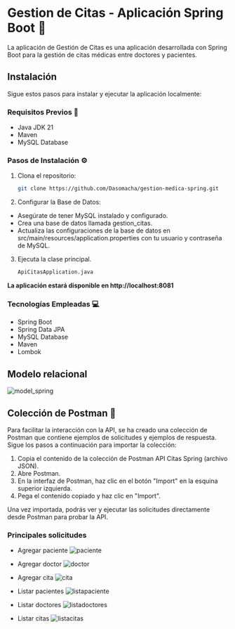 # Gestion de Citas - Aplicación Spring Boot 🚀

La aplicación de Gestión de Citas es una aplicación desarrollada con Spring Boot para la gestión de citas médicas entre doctores y pacientes.

## Instalación

Sigue estos pasos para instalar y ejecutar la aplicación localmente:

### Requisitos Previos 📌

- Java JDK 21
- Maven
- MySQL Database

### Pasos de Instalación ⚙️

1. Clona el repositorio:

   ```bash
   git clone https://github.com/Dasomacha/gestion-medica-spring.git

2. Configurar la Base de Datos:

- Asegúrate de tener MySQL instalado y configurado.
- Crea una base de datos llamada gestion_citas.
- Actualiza las configuraciones de la base de datos en src/main/resources/application.properties con tu usuario y contraseña de MySQL.

3. Ejecuta la clase principal.
    ```bash
    ApiCitasApplication.java

**La aplicación estará disponible en http://localhost:8081**

### Tecnologías Empleadas 💻
- Spring Boot
- Spring Data JPA
- MySQL Database
- Maven
- Lombok

## Modelo relacional

![model_spring](https://github.com/Dasomacha/imagenes/blob/main/modelo.png?raw=true)   

## Colección de Postman 🎯

Para facilitar la interacción con la API, se ha creado una colección de Postman que contiene ejemplos de solicitudes y ejemplos de respuesta. Sigue los pasos a continuación para importar la colección:

1. Copia el contenido de la colección de Postman API Citas Spring (archivo JSON).
2. Abre Postman.
3. En la interfaz de Postman, haz clic en el botón "Import" en la esquina superior izquierda.
4. Pega el contenido copiado y haz clic en "Import". 

Una vez importada, podrás ver y ejecutar las solicitudes directamente desde Postman para probar la API.

### Principales solicitudes

- Agregar paciente
![paciente](https://github.com/Dasomacha/imagenes/blob/main/spring_crearpacientes.png?raw=true)

- Agregar doctor
![doctor](https://github.com/Dasomacha/imagenes/blob/main/spring_creardoctores.png?raw=true)   

- Agregar cita
![cita](https://github.com/Dasomacha/imagenes/blob/main/spring_crearcitas.png?raw=true)

- Listar pacientes
![listapaciente](https://github.com/Dasomacha/imagenes/blob/main/spring_listarpacientes.png?raw=true)

- Listar doctores
![listadoctores](https://github.com/Dasomacha/imagenes/blob/main/spring_listardoctores.png?raw=true)

- Listar citas
![listacitas](https://github.com/Dasomacha/imagenes/blob/main/spring_listarcitas.png?raw=true)